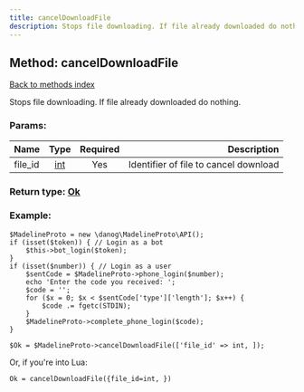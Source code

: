 ```yaml
---
title: cancelDownloadFile
description: Stops file downloading. If file already downloaded do nothing.
---
```

## Method: cancelDownloadFile  
[Back to methods index](index.md)


Stops file downloading. If file already downloaded do nothing.

### Params:

| Name     |    Type       | Required | Description |
|----------|:-------------:|:--------:|------------:|
|file\_id|[int](../types/int.md) | Yes|Identifier of file to cancel download|


### Return type: [Ok](../types/Ok.md)

### Example:


```
$MadelineProto = new \danog\MadelineProto\API();
if (isset($token)) { // Login as a bot
    $this->bot_login($token);
}
if (isset($number)) { // Login as a user
    $sentCode = $MadelineProto->phone_login($number);
    echo 'Enter the code you received: ';
    $code = '';
    for ($x = 0; $x < $sentCode['type']['length']; $x++) {
        $code .= fgetc(STDIN);
    }
    $MadelineProto->complete_phone_login($code);
}

$Ok = $MadelineProto->cancelDownloadFile(['file_id' => int, ]);
```

Or, if you're into Lua:

```
Ok = cancelDownloadFile({file_id=int, })
```

